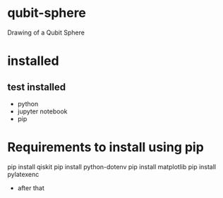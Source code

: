 # qubit-sphere
Drawing of a Qubit Sphere

# installed

## test installed

- python
- jupyter notebook
- pip

# Requirements to install using pip

pip install qiskit
pip install python-dotenv
pip install matplotlib
pip install pylatexenc

* after that
